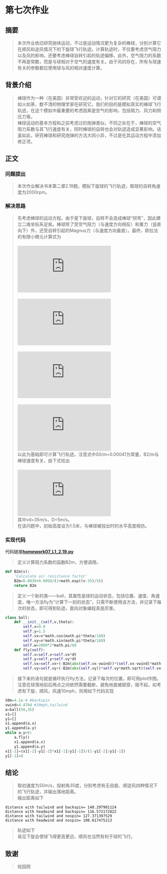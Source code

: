 # **第七次作业**  
## **摘要**  
> 本次作业依旧研究抛体运动，不过是运动情况更为复杂的棒球，分别计算它在顺风和逆风情况下的下旋球飞行轨迹。计算轨迹时，不仅要考虑空气阻力以及风的影响，还要考虑棒球自转引起的轨迹偏移。此外，空气阻力的系数不再是常数，而是与球相对于空气的速度有关。由于风的存在，所有与球速有关的参数都应使用球与风的相对速度计算。  

## **背景介绍**
> 棒球作为一种（在美国）非常受欢迎的运动，针对它的研究（在美国）可谓如火如荼，数不清的物理学家在研究它。我们的目的是模拟真实的棒球飞行轨迹，在这个模拟中最重要的考虑因素是空气的影响，包括阻力、风力和侧压力等。  
> 棒球运动的基本方程和之前考虑过的炮弹类似，不同之处在于，棒球的空气阻力系数与其飞行速度有关，同时棒球的自转也会对轨迹造成显著影响。话虽如此，研究棒球和研究炮弹的方法大同小异，不过是在其运动方程中添加修正项。  

## **正文**  
### 问题提出  
> 本次作业解决书本第二章2.19题。模拟下旋球的飞行轨迹，取球的自转角速度为2000rpm。  

### 解决思路  
> 先考虑棒球的运动方程。由于是下旋球，自转不会造成棒球“拐弯”，因此建立二维坐标系足矣。棒球除了受空气阻力（与速度方向相反）和重力（竖直向下）外，还受自转引起的Magnus力（与速度方向垂直）。最终，欧拉法的有限小微元计算式为  
　　　　　　　　　　　　　　![](http://latex.codecogs.com/gif.latex?dx%3Dv_%7Bx%7Ddt)  
　　　　　　　　　　　　　　![](http://latex.codecogs.com/gif.latex?dy%3Dv_%7By%7Ddt)  
　　　　　　　　　　　　　　![](http://latex.codecogs.com/gif.latex?dv_%7Bx%7D%3D%28-%5Cfrac%7BB_%7B2%7D%7D%7Bm%7Dvv_%7Bx%7D-%5Cfrac%7BS_%7B0%7D%7D%7Bm%7Dv_%7Bx%7D%5Comega%20%29dt)  
　　　　　　　　　　　　　　![](http://latex.codecogs.com/gif.latex?dv_%7By%7D%3D%28-%5Cfrac%7BB_%7B2%7D%7D%7Bm%7Dvv_%7By%7D&plus;%5Cfrac%7BS_%7B0%7D%7D%7Bm%7Dv_%7By%7D%5Comega%20-g%29dt)  
> 以此为基础即可计算飞行轨迹。注意式中S0/m=0.00041为常量，B2/m与棒球速度有关，由下式给出  
　　　　　　　　　　　　　　![](http://latex.codecogs.com/gif.latex?%5Cfrac%7BB_%7B2%7D%7D%7Bm%7D%3D0.0039&plus;%5Cfrac%7B0.0058%7D%7B1&plus;e%5E%7B%28v-v_%7Bd%7D%29/D%7D%7D)  
> 其中vd=35m/s，D=5m/s。  
> 在该问题中，初始高度设为1.5米，与棒球被投出时的水平高度相仿。  

### 实现代码  
代码链接[**homework07_L1_2.19.py**](https://raw.githubusercontent.com/mma2101/computationalphysics_N2013301510017/master/Chapter_2/homework07_L1_2.19.py)  
> 定义计算阻力系数的函数B2m，方便调用。  
```python
def B2m(v):
    'Calculate air resistance factor'
    B2m=0.0039+0.0058/(1+math.exp((v-35)/5))
    return B2m
```
> 定义一个新的类——ball，其属性是球的运动状态，包括位置、速度、角速度，唯一方法fly为“计算下一刻的状态”，只需不断使用该方法，并记录下每次的状态，即可得到轨迹，面向对象编程真是厉害。  
```python
class ball:
    def __init__(self,v,theta):
        self.x=0.0
        self.y=1.5
        self.vx=v*math.cos(math.pi*theta/180)
        self.vy=v*math.sin(math.pi*theta/180)
        self.w=2000*2*math.pi/60       
    def fly(self):
        self.x=self.x+self.vx*dt
        self.y=self.y+self.vy*dt
        self.vx=self.vx+(-B2m(abs(self.vx-vwind))*(self.vx-vwind)*math.sqrt((self.vx-vwind)*(self.vx-vwind)+self.vy+self.vy)-S0m*self.vy*self.w)*dt
        self.vy=self.vy+(-B2m(abs(self.vy))*self.vy*math.sqrt((self.vx-vwind)*(self.vx-vwind)+self.vy+self.vy)+S0m*(self.vx-vwind)*self.w-g)*dt
```
> 接下来的语句就是循环执行fly方法，记录下每次的位置，即可用plot作图。注意在球落地前后两点之间依然需要截断，避免地面被砸穿，赔不起。如考虑有下旋，顺风，风速10mph，则用如下代码实现  
```python
S0m=4.1e-4 #backspin
vwind=4.4704 #10mph,tailwind
a=ball(50,35)
x1=[]
y1=[]
x1.append(a.x)
y1.append(a.y)
while a.y>0:
    a.fly()
    x1.append(a.x)
    y1.append(a.y)
x1[-1]=(x1[-2]-y1[-2]*x1[-1]/y1[-1])/(1-y1[-2]/y1[-1])
y1[-1]=0
```

## **结论**  
> 取初速度为50m/s，投射角35度，分别考虑有无自旋、顺逆风四种情况下的飞行轨迹，并输出落地距离。  
> 输出距离如下  
```
distance with tailwind and backspin= 140.297901124
distance with headwind and backspin= 116.572172822
distance with tailwind and nospin= 127.371397529
distance with headwind and nospin= 108.617475213
```
> 轨迹如下  
![]()  
> 易见下旋会使球飞得更高更远，顺风也当然有利于球的飞行。  

## **致谢**
> 校园网
